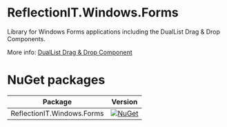 # ReflectionIT.Windows.Forms
Library for Windows Forms applications including the DualList Drag & Drop Components.

More info: [DualList Drag & Drop Component](https://reflectionit.nl/blog/2004/duallist-drag-drop-component)

# NuGet packages

| Package | Version |
| ------ | ------ |
| ReflectionIT.Windows.Forms | [![NuGet](https://img.shields.io/nuget/v/ReflectionIT.Windows.Forms)](https://www.nuget.org/packages/ReflectionIT.Windows.Forms/) |         

